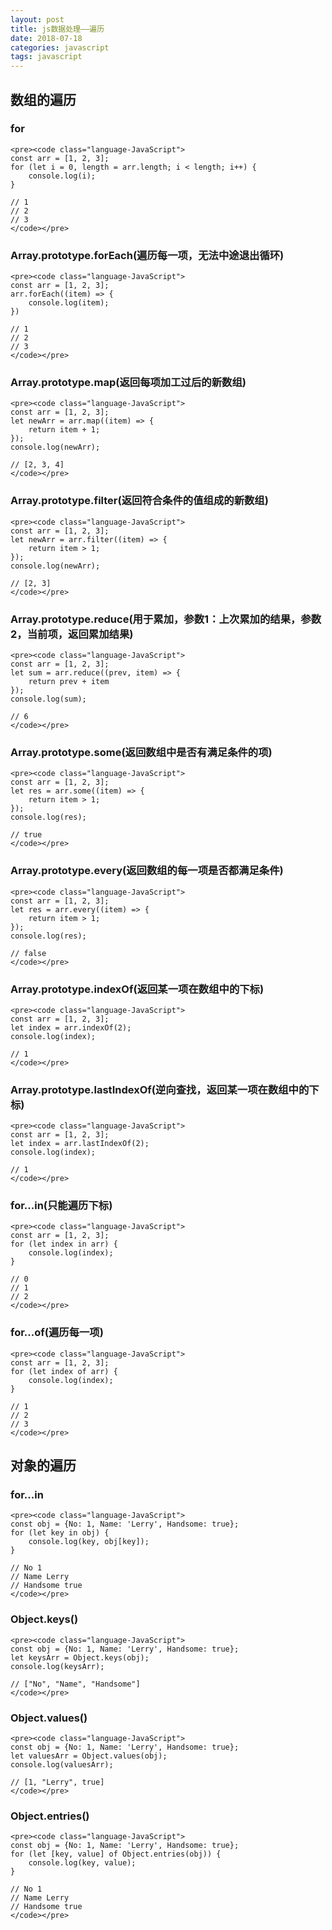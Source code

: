 ```yaml
---
layout: post
title: js数据处理——遍历
date: 2018-07-18
categories: javascript
tags: javascript
---
```


## 数组的遍历

### for

    <pre><code class="language-JavaScript">
    const arr = [1, 2, 3];
    for (let i = 0, length = arr.length; i < length; i++) {
        console.log(i);
    }

    // 1
    // 2
    // 3
    </code></pre>

### Array.prototype.forEach(遍历每一项，无法中途退出循环)

    <pre><code class="language-JavaScript">
    const arr = [1, 2, 3];
    arr.forEach((item) => {
        console.log(item);
    })

    // 1
    // 2
    // 3
    </code></pre>

### Array.prototype.map(返回每项加工过后的新数组)

    <pre><code class="language-JavaScript">
    const arr = [1, 2, 3];
    let newArr = arr.map((item) => {
        return item + 1;
    });
    console.log(newArr);

    // [2, 3, 4]
    </code></pre>

### Array.prototype.filter(返回符合条件的值组成的新数组)

    <pre><code class="language-JavaScript">
    const arr = [1, 2, 3];
    let newArr = arr.filter((item) => {
        return item > 1;
    });
    console.log(newArr);

    // [2, 3]
    </code></pre>

### Array.prototype.reduce(用于累加，参数1：上次累加的结果，参数2，当前项，返回累加结果)

    <pre><code class="language-JavaScript">
    const arr = [1, 2, 3];
    let sum = arr.reduce((prev, item) => {
        return prev + item
    });
    console.log(sum);

    // 6
    </code></pre>

### Array.prototype.some(返回数组中是否有满足条件的项)

    <pre><code class="language-JavaScript">
    const arr = [1, 2, 3];
    let res = arr.some((item) => {
        return item > 1;
    });
    console.log(res);

    // true
    </code></pre>

### Array.prototype.every(返回数组的每一项是否都满足条件)

    <pre><code class="language-JavaScript">
    const arr = [1, 2, 3];
    let res = arr.every((item) => {
        return item > 1;
    });
    console.log(res);

    // false
    </code></pre>

### Array.prototype.indexOf(返回某一项在数组中的下标)

    <pre><code class="language-JavaScript">
    const arr = [1, 2, 3];
    let index = arr.indexOf(2);
    console.log(index);

    // 1
    </code></pre>

### Array.prototype.lastIndexOf(逆向查找，返回某一项在数组中的下标)
    <pre><code class="language-JavaScript">
    const arr = [1, 2, 3];
    let index = arr.lastIndexOf(2);
    console.log(index);

    // 1
    </code></pre>

### for...in(只能遍历下标)

    <pre><code class="language-JavaScript">
    const arr = [1, 2, 3];
    for (let index in arr) {
        console.log(index);
    }

    // 0
    // 1
    // 2
    </code></pre>

### for...of(遍历每一项)

    <pre><code class="language-JavaScript">
    const arr = [1, 2, 3];
    for (let index of arr) {
        console.log(index);
    }

    // 1
    // 2
    // 3
    </code></pre>

## 对象的遍历

### for...in

    <pre><code class="language-JavaScript">
    const obj = {No: 1, Name: 'Lerry', Handsome: true};
    for (let key in obj) {
        console.log(key, obj[key]);
    }

    // No 1
    // Name Lerry
    // Handsome true
    </code></pre>

### Object.keys()

    <pre><code class="language-JavaScript">
    const obj = {No: 1, Name: 'Lerry', Handsome: true};
    let keysArr = Object.keys(obj);
    console.log(keysArr);

    // ["No", "Name", "Handsome"]
    </code></pre>

### Object.values()

    <pre><code class="language-JavaScript">
    const obj = {No: 1, Name: 'Lerry', Handsome: true};
    let valuesArr = Object.values(obj);
    console.log(valuesArr);

    // [1, "Lerry", true]
    </code></pre>

### Object.entries()

    <pre><code class="language-JavaScript">
    const obj = {No: 1, Name: 'Lerry', Handsome: true};
    for (let [key, value] of Object.entries(obj)) {
        console.log(key, value);
    }

    // No 1
    // Name Lerry
    // Handsome true
    </code></pre>



